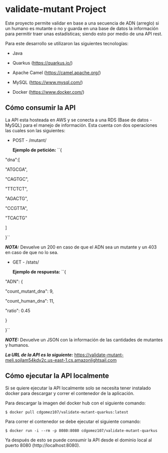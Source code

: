 # validate-mutant Project


Este proyecto permite validar en base a una secuencia de ADN (arreglo) si un humano es mutante o no y guarda en una base de datos la información para permitir traer unas estadísticas; siendo esto por medio de una API rest.



Para este desarrollo se utilizaron las siguientes tecnologías:

- Java

- Quarkus (https://quarkus.io/)

- Apache Camel (https://camel.apache.org/)

- MySQL (https://www.mysql.com/)

- Docker (https://www.docker.com/)



## Cómo consumir la API



La API esta hosteada en AWS y se conecta a una RDS (Base de datos - MySQL) para el manejo de información. Esta cuenta con dos operaciones las cuales son las siguientes:

- POST - /mutant/

  **Ejemplo de petición:** ``{


"dna":[


"ATGCGA",

"CAGTGC",

"TTCTCT",

"AGACTG",

"CCGTTA",

"TCACTG"

]

}``

**_NOTA:_**  Devuelve un 200 en caso de que el ADN sea un mutante y un 403 en caso de que no lo sea.



- GET - /stats/

  **Ejemplo de respuesta:** ``{


"ADN": {


"count_mutant_dna": 9,

"count_human_dna": 11,

"ratio": 0.45

}

}``

**_NOTE:_**  Devuelve un JSON con la información de las cantidades de mutantes y humanos.



**_La URL de la API es la siguiente:_** https://validate-mutant-meli.sojlam54kdv2c.us-east-1.cs.amazonlightsail.com



## Cómo ejecutar la API localmente



Si se quiere ejecutar la API localmente solo se necesita tener instalado docker para descargar y correr el contenedor de la aplicación.



Para descargar la imagen del docker hub con el siguiente comando:

`$ docker pull cdgomez107/validate-mutant-quarkus:latest`



Para correr el contenedor se debe ejecutar el siguiente comando:

`$ docker run -i --rm -p 8080:8080 cdgomez107/validate-mutant-quarkus`



Ya después de esto se puede consumir la API desde el dominio local al puerto 8080 (http://localhost:8080).